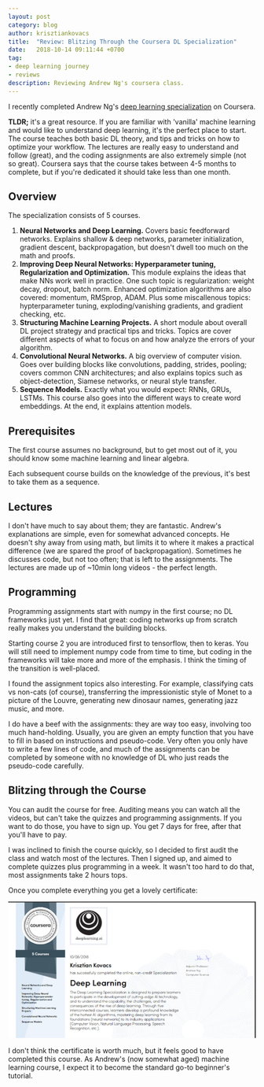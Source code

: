 ```yaml
---
layout: post
category: blog
author: krisztiankovacs
title:  "Review: Blitzing Through the Coursera DL Specialization"
date:   2018-10-14 09:11:44 +0700
tag:
- deep learning journey
- reviews
description: Reviewing Andrew Ng's coursera class.
---
```


I recently completed Andrew Ng's [deep learning specialization](https://www.coursera.org/specializations/deep-learning) on Coursera.

**TLDR;** it's a great resource. If you are familiar with 'vanilla' machine learning and would like to understand deep learning, it's the perfect place to start. The course teaches both basic DL theory, and tips and tricks on how to optimize your workflow. The lectures are really easy to understand and follow (great), and the coding assignments are also extremely simple (not so great). Coursera says that the course takes between 4-5 months to complete, but if you're dedicated it should take less than one month.

## Overview

The specialization consists of 5 courses. 

1. **Neural Networks and Deep Learning.** Covers basic feedforward networks. Explains shallow & deep networks, parameter initialization, gradient descent, backpropagation, but doesn't dwell too much on the math and proofs. 
1. **Improving Deep Neural Networks: Hyperparameter tuning, Regularization and Optimization.** This module explains the ideas that make NNs work well in practice. One such topic is regularization: weight decay, dropout, batch norm. Enhanced optimization algorithms are also covered: momentum, RMSprop, ADAM. Plus some miscallenous topics: hypterparameter tuning, exploding/vanishing gradients, and gradient checking, etc.
1. **Structuring Machine Learning Projects.** A short module about overall DL project strategy and practical tips and tricks. Topics are cover different aspects of what to focus on and how analyze the errors of your algorithm.  
1. **Convolutional Neural Networks.** A big overview of computer vision. Goes over building blocks like convolutions, padding, strides, pooling; covers common CNN architectures; and also explains topics such as object-detection, Siamese networks, or neural style transfer.
1. **Sequence Models.** Exactly what you would expect: RNNs, GRUs, LSTMs. This course also goes into the different ways to create word embeddings. At the end, it explains attention models.

## Prerequisites

The first course assumes no background, but to get most out of it, you should know some machine learning and linear algebra. 

Each subsequent course builds on the knowledge of the previous, it's best to take them as a sequence.

## Lectures

I don't have much to say about them; they are fantastic. Andrew's explanations are simple, even for somewhat advanced concepts. He doesn't shy away from using math, but limits it to where it makes a practical difference (we are spared the proof of backpropagation). Sometimes he discusses code, but not too often; that is left to the assignments. The lectures are made up of ~10min long videos - the perfect length.

## Programming

Programming assignments start with numpy in the first course; no DL frameworks just yet. I find that great: coding networks up from scratch really makes you understand the building blocks. 

Starting course 2 you are introduced first to tensorflow, then to keras. You will still need to implement numpy code from time to time, but coding in the frameworks will take more and more of the emphasis. I think the timing of the transition is well-placed.

I found the assignment topics also interesting. For example, classifying cats vs non-cats (of course), transferring the impressionistic style of Monet to a picture of the Louvre, generating new dinosaur names, generating jazz music, and more.

I do have a beef with the assignments: they are way too easy, involving too much hand-holding. Usually, you are given an empty function that you have to fill in based on instructions and pseudo-code. Very often you only have to write a few lines of code, and much of the assignments can be completed by someone with no knowledge of DL who just reads the pseudo-code carefully.

## Blitzing through the Course

You can audit the course for free. Auditing means you can watch all the videos, but can't take the quizzes and programming assignments. If you want to do those, you have to sign up. You get 7 days for free, after that you'll have to pay.

I was inclined to finish the course quickly, so I decided to first audit the class and watch most of the lectures. Then I signed up, and aimed to complete quizzes plus programming in a week. It wasn't too hard to do that, most assignments take 2 hours tops. 

Once you complete everything you get a lovely certificate:

![png](/assets/img/dl_certificate.jpg)

I don't think the certificate is worth much, but it feels good to have completed this course. As Andrew's (now somewhat aged) machine learning course, I expect it to become the standard go-to beginner's tutorial.
